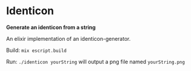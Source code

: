 # Identicon

**Generate an identicon from a string**

An elixir implementation of an identicon-generator.

Build: 
`mix escript.build`

Run:
`./identicon yourString`
will output a png file named `yourString.png`
